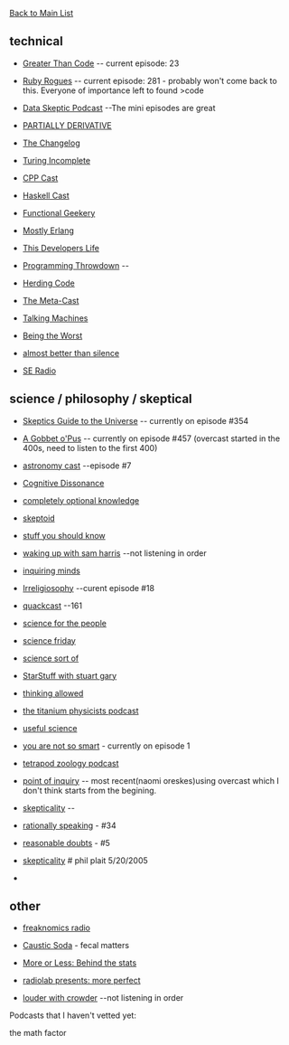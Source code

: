 [Back to Main List](https://gist.github.com/JsWatt/4aef73498525961a5764)

## technical

* [Greater Than Code]() -- current episode: 23

* [Ruby Rogues](https://devchat.tv/ruby-rogues) -- current episode: 281 - probably won't come back to this. Everyone of importance left to found >code

* [Data Skeptic Podcast](http://dataskeptic.com/)  --The mini episodes are great

* [PARTIALLY DERIVATIVE](http://www.partiallyderivative.com/)

* [The Changelog](https://changelog.com/)

* [Turing Incomplete](http://turing.cool/)

* [CPP Cast](http://cppcast.com/)

* [Haskell Cast](http://www.haskellcast.com/)

* [Functional Geekery](https://www.functionalgeekery.com/)

* [Mostly Erlang](http://mostlyerlang.com/)

* [This Developers Life](http://thisdeveloperslife.com/)

* [Programming Throwdown]() -- 

* [Herding Code]()

* [The Meta-Cast]()

* [Talking Machines]()

* [Being the Worst]()

* [almost better than silence]()

* [SE Radio]()

## science / philosophy / skeptical

* [Skeptics Guide to the Universe]() -- currently on episode #354

* [A Gobbet o'Pus]() -- currently on episode #457 (overcast started in the 400s, need to listen to the first 400)

* [astronomy cast]() --episode #7

* [Cognitive Dissonance]()

* [completely optional knowledge]()

* [skeptoid]()

* [stuff you should know]()

* [waking up with sam harris]() --not listening in order

* [inquiring minds]()

* [Irreligiosophy]() --curent episode #18

* [quackcast]()  --161

* [science for the people]()

* [science friday]()

* [science sort of]()

* [StarStuff with stuart gary]()

* [thinking allowed]()

* [the titanium physicists podcast]()

* [useful science]()

* [you are not so smart]() - currently on episode 1

* [tetrapod zoology podcast](http://tetzoo.com/)

* [point of inquiry]() -- most recent(naomi oreskes)using overcast which I don't think starts from the begining.

* [skepticality]() -- 

* [rationally speaking]() - #34

* [reasonable doubts]() - #5

* [skepticality]() # phil plait 5/20/2005

* []()

## other

* [freaknomics radio]()

* [Caustic Soda]() - fecal matters

* [More or Less: Behind the stats]()

* [radiolab presents: more perfect]()

* [louder with crowder]() --not listening in order


Podcasts that I haven't vetted yet:

the math factor


